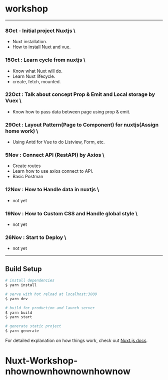 # workshop

---

### 8Oct - Initial project Nuxtjs \

- Nuxt installation.
- How to install Nuxt and vue.

### 15Oct : Learn cycle from nuxtjs \

- Know what Nuxt will do.
- Learn Nuxt lifecycle.
- create, fetch, mounted.

### 22Oct : Talk about concept Prop & Emit and Local storage by Vuex \

- Know how to pass data between page using prop & emit.

### 29Oct : Layout Pattern(Page to Component) for nuxtjs(Assign home work) \

- Using Antd for Vue to do Listview, Form, etc.

### 5Nov : Connect API (RestAPI) by Axios \

- Create routes
- Learn how to use axios connect to API.
- Basic Postman

### 12Nov : How to Handle data in nuxtjs \

- not yet

### 19Nov : How to Custom CSS and Handle global style \

- not yet

### 26Nov : Start to Deploy \

- not yet

---

## Build Setup

```bash
# install dependencies
$ yarn install

# serve with hot reload at localhost:3000
$ yarn dev

# build for production and launch server
$ yarn build
$ yarn start

# generate static project
$ yarn generate
```

For detailed explanation on how things work, check out [Nuxt.js docs](https://nuxtjs.org).

# Nuxt-Workshop-nhownownhownownhownow

